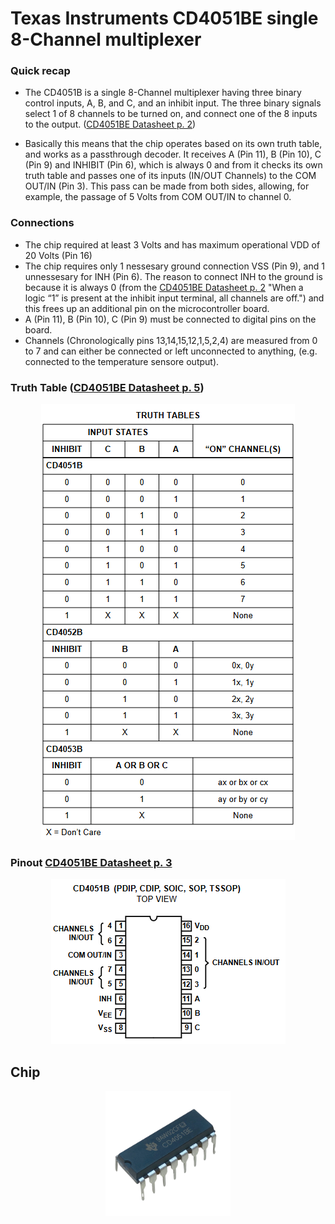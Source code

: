 # Texas Instruments CD4051BE single 8-Channel multiplexer

### Quick recap

- The CD4051B is a single 8-Channel multiplexer having three
binary control inputs, A, B, and C, and an inhibit input. The
three binary signals select 1 of 8 channels to be turned on,
and connect one of the 8 inputs to the output. ([CD4051BE Datasheet p. 2](/datasheet/CD4051BE-Texas-Instruments.pdf))

- Basically  this means that the chip operates based on its own truth table, and works as a passthrough decoder. It receives A (Pin 11), B (Pin 10), C (Pin 9) and INHIBIT (Pin 6), which is always 0 and from it checks its own truth table and passes one of its inputs (IN/OUT Channels) to the COM OUT/IN (Pin 3). This pass can be made from both sides, allowing, for example, the passage of 5 Volts from COM OUT/IN to channel 0.

### Connections

- The chip required at least 3 Volts and has maximum operational VDD of 20 Volts (Pin 16)
- The chip requires only 1 nessesary ground connection VSS (Pin 9), and 1 unnessesary for INH (Pin 6). The reason to connect INH to the ground is because it is always 0 (from the [CD4051BE Datasheet p. 2](/datasheet/CD4051BE-Texas-Instruments.pdf) "When
a logic “1” is present at the inhibit input terminal, all
channels are off.") and this frees up an additional pin on the microcontroller board.
- A (Pin 11), B (Pin 10), C (Pin 9) must be connected to digital pins on the board.
- Channels (Chronologically pins 13,14,15,12,1,5,2,4) are measured from 0 to 7 and can either be connected or left unconnected to anything, (e.g. connected to the temperature sensore output).

### Truth Table ([CD4051BE Datasheet p. 5](/datasheet/CD4051BE-Texas-Instruments.pdf))

<p style="text-align:center;"><img src="image/CD4051BE-Truth-Table.png" alt="CD4051BE-Truth-Table" class="centerImage"/></p>

### Pinout [CD4051BE Datasheet p. 3](/datasheet/CD4051BE-Texas-Instruments.pdf)

<p style="text-align:center;"><img src="image/CD4051BE-Pinout.png" alt="CD4051BE-Pinout" class="centerImage"/></p>

## Chip

<p style="text-align:center;"><img src="image/CD4051BE-Chip.png" width="200" alt="CD4051BE-Chip" class="centerImage"/></p>